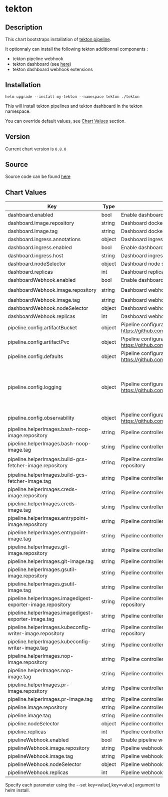 

tekton
======

## Description

This chart bootstraps installation of [tekton pipeline](https://github.com/tektoncd/pipeline).

It optionnaly can install the following tekton additionnal components :
  - tekton pipeline webhook
  - tekton dashboard (see [here](https://github.com/tektoncd/dashboard))
  - tekton dashboard webhook extensions


## Installation

`helm upgrade --install my-tekton --namespace tekton ./tekton`

This will install tekton pipelines and tekton dashboard in the tekton namespace.

You can override default values, see [Chart Values](#chart-values) section.

## Version

Current chart version is `0.8.0`

## Source

Source code can be found [here](https://github.com/eddycharly/helm-prow-tekton/helm/tekton)



## Chart Values


| Key | Type | Description | Default |
|-----|------|-------------|---------|
| dashboard.enabled | bool | Enable dashboard | `true` |
| dashboard.image.repository | string | Dashboard docker image repository | `"gcr.io/tekton-releases/github.com/tektoncd/dashboard/cmd/dashboard@sha256"` |
| dashboard.image.tag | string | Dashboard docker image tag | `"b985769636204f2d736e20dbafa27ff68ba07c218445925da094a2dd8ab07a6a"` |
| dashboard.ingress.annotations | object | Dashboard ingress annotations | `{}` |
| dashboard.ingress.enabled | bool | Enable dashboard ingress | `false` |
| dashboard.ingress.host | string | Dashboard ingress host name | `"example.com"` |
| dashboard.nodeSelector | object | Dashboard node selector | `{}` |
| dashboard.replicas | int | Dashboard replicas | `1` |
| dashboardWebhook.enabled | bool | Enable dashboard webhook | `true` |
| dashboardWebhook.image.repository | string | Dashboard webhook docker image repository | `"gcr.io/tekton-releases/github.com/tektoncd/experimental/webhooks-extension/cmd/extension@sha256"` |
| dashboardWebhook.image.tag | string | Dashboard webhook docker image tag | `"db812c6ef08e84870b3ed294b00ac5bdabbc67efca177786d6f307150674f2a2"` |
| dashboardWebhook.nodeSelector | object | Dashboard webhook node selector | `{}` |
| dashboardWebhook.replicas | int | Dashboard webhook replicas | `1` |
| pipeline.config.artifactBucket | object | Pipeline configuration for artifact bucket (see https://github.com/tektoncd/pipeline/blob/master/docs/install.md) | `{}` |
| pipeline.config.artifactPvc | object | Pipeline configuration for artifact pvc (see https://github.com/tektoncd/pipeline/blob/master/docs/install.md) | `{}` |
| pipeline.config.defaults | object | Pipeline configuration for default values (see https://github.com/tektoncd/pipeline/blob/master/docs/install.md) | `{}` |
| pipeline.config.logging | object | Pipeline configuration for logging (see https://github.com/tektoncd/pipeline/blob/master/docs/install.md) | `{"loglevel.controller":"info","loglevel.webhook":"info","zap-logger-config":"{\n  \"level\": \"info\",\n  \"development\": false,\n  \"sampling\": {\n    \"initial\": 100,\n    \"thereafter\": 100\n  },\n  \"outputPaths\": [\"stdout\"],\n  \"errorOutputPaths\": [\"stderr\"],\n  \"encoding\": \"json\",\n  \"encoderConfig\": {\n    \"timeKey\": \"\",\n    \"levelKey\": \"level\",\n    \"nameKey\": \"logger\",\n    \"callerKey\": \"caller\",\n    \"messageKey\": \"msg\",\n    \"stacktraceKey\": \"stacktrace\",\n    \"lineEnding\": \"\",\n    \"levelEncoder\": \"\",\n    \"timeEncoder\": \"\",\n    \"durationEncoder\": \"\",\n    \"callerEncoder\": \"\"\n  }\n}\n"}` |
| pipeline.config.observability | object | Pipeline configuration for observability (see https://github.com/tektoncd/pipeline/blob/master/docs/install.md) | `{}` |
| pipeline.helperImages.bash-noop-image.repository | string | Pipeline controller bash-noop-image helper image repository | `"gcr.io/tekton-releases/github.com/tektoncd/pipeline/cmd/bash@sha256"` |
| pipeline.helperImages.bash-noop-image.tag | string | Pipeline controller bash-noop-image helper image tag | `"a96b5840cdeb2a6598a8566a8607b925732286a8fdf15147be3591b7c7fb41f7"` |
| pipeline.helperImages.build-gcs-fetcher-image.repository | string | Pipeline controller build-gcs-fetcher-image helper image repository | `"gcr.io/tekton-releases/github.com/tektoncd/pipeline/vendor/github.com/googlecloudplatform/cloud-builders/gcs-fetcher/cmd/gcs-fetcher@sha256"` |
| pipeline.helperImages.build-gcs-fetcher-image.tag | string | Pipeline controller build-gcs-fetcher-image helper image tag | `"5be2e14ed6b986198beca21a93af34e807586dcf9155babeca7f5971a2fa0311"` |
| pipeline.helperImages.creds-image.repository | string | Pipeline controller creds-image helper image repository | `"gcr.io/tekton-releases/github.com/tektoncd/pipeline/cmd/creds-init@sha256"` |
| pipeline.helperImages.creds-image.tag | string | Pipeline controller creds-image helper image tag | `"8f8c43a115984e90db3b0cb3fcd46e1699ec15515ca7d258571a44c7d76040ca"` |
| pipeline.helperImages.entrypoint-image.repository | string | Pipeline controller entrypoint-image helper image repository | `"gcr.io/tekton-releases/github.com/tektoncd/pipeline/cmd/entrypoint@sha256"` |
| pipeline.helperImages.entrypoint-image.tag | string | Pipeline controller entrypoint-image helper image tag | `"5c2a7261d923b8af29ad3be34a9c9a3abd1ed11a030ca1cc207293d203755ab4"` |
| pipeline.helperImages.git-image.repository | string | Pipeline controller git-image helper image repository | `"gcr.io/tekton-releases/github.com/tektoncd/pipeline/cmd/git-init@sha256"` |
| pipeline.helperImages.git-image.tag | string | Pipeline controller git-image helper image tag | `"00466e8ec7d8a289140893523d33261ba5006dfb1bd9b96aee2736fc739dba5a"` |
| pipeline.helperImages.gsutil-image.repository | string | Pipeline controller gsutil-image helper image repository | `"gcr.io/tekton-releases/github.com/tektoncd/pipeline/cmd/gsutil@sha256"` |
| pipeline.helperImages.gsutil-image.tag | string | Pipeline controller gsutil-image helper image tag | `"0130ec562b897c5929123d4e14cd3271cd58102f1f411f52cb6f415088bf5944"` |
| pipeline.helperImages.imagedigest-exporter-image.repository | string | Pipeline controller imagedigest-exporter-image helper image repository | `"gcr.io/tekton-releases/github.com/tektoncd/pipeline/cmd/imagedigestexporter@sha256"` |
| pipeline.helperImages.imagedigest-exporter-image.tag | string | Pipeline controller imagedigest-exporter-image helper image tag | `"23e2de68c86de494aba98dabf02b175efc051827c52350bdd9a89f6a3d969ea9"` |
| pipeline.helperImages.kubeconfig-writer-image.repository | string | Pipeline controller kubeconfig-writer-image helper image repository | `"gcr.io/tekton-releases/github.com/tektoncd/pipeline/cmd/kubeconfigwriter@sha256"` |
| pipeline.helperImages.kubeconfig-writer-image.tag | string | Pipeline controller kubeconfig-writer-image helper image tag | `"912d30334e63899f3875806b0633b5ddf3470d64fbd2333fc2c534afcfa9872d"` |
| pipeline.helperImages.nop-image.repository | string | Pipeline controller nop-image helper image repository | `"gcr.io/tekton-releases/github.com/tektoncd/pipeline/cmd/nop@sha256"` |
| pipeline.helperImages.nop-image.tag | string | Pipeline controller nop-image helper image tag | `"b77955ba2711e1ba30ab48670bcafd725ddc01a105d173256e158053914dc42c"` |
| pipeline.helperImages.pr-image.repository | string | Pipeline controller pr-image helper image repository | `"gcr.io/tekton-releases/github.com/tektoncd/pipeline/cmd/pullrequest-init@sha256"` |
| pipeline.helperImages.pr-image.tag | string | Pipeline controller pr-image helper image tag | `"26a181a89c00ab840599508e905d1cfeed5db2b4ea41fbcc63c22979389e4a46"` |
| pipeline.image.repository | string | Pipeline controller docker image repository | `"gcr.io/tekton-releases/github.com/tektoncd/pipeline/cmd/controller@sha256"` |
| pipeline.image.tag | string | Pipeline controller docker image tag | `"72a2bda21b5bc23550e94fdf7cee8a6e5bd82601f5d81a6237fc2b8c42321a59"` |
| pipeline.nodeSelector | object | Pipeline controller node selector | `{}` |
| pipeline.replicas | int | Pipeline controller replicas | `1` |
| pipelineWebhook.enabled | bool | Enable pipeline webhook | `true` |
| pipelineWebhook.image.repository | string | Pipeline webhook docker image repository | `"gcr.io/tekton-releases/github.com/tektoncd/pipeline/cmd/webhook@sha256"` |
| pipelineWebhook.image.tag | string | Pipeline webhook docker image tag | `"1d6336f2748cb8e5c19b17191a54c6adbbc77e2d1c60818f93282ec482bb2957"` |
| pipelineWebhook.nodeSelector | object | Pipeline webhook node selector | `{}` |
| pipelineWebhook.replicas | int | Pipeline webhook replicas | `1` |


Specify each parameter using the --set key=value[,key=value] argument to helm install.
